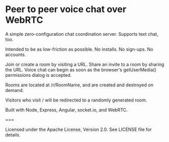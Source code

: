 Peer to peer voice chat over WebRTC
===

A simple zero-configuration chat coordination server.  Supports text
chat, too.

Intended to be as low-friction as possible.  No installs.  No
sign-ups.  No accounts.

Join or create a room by visiting a URL.  Share an invite to a room by
sharing the URL.  Voice chat can begin as soon as the browser's
getUserMedia() permissions dialog is accepted.

Rooms are located at /r/RoomName, and are created and destroyed on
demand.

Visitors who visit / will be redirected to a randomly generated room.

Built with Node, Express, Angular, socket.io, and WebRTC.

===

Licensed under the Apache License, Version 2.0.  See LICENSE file for
details.